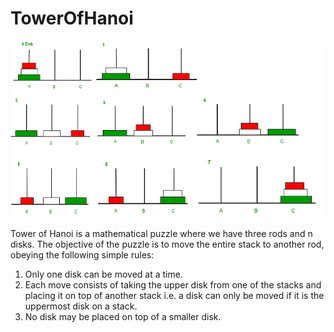 # TowerOfHanoi

![tower-of-hanoi.png](TowerOfHanoi%203cbc680c779f44eb91256ba3c014d146/tower-of-hanoi.png)

Tower of Hanoi is a mathematical puzzle where we have three rods and n disks. The objective of the puzzle is to move the entire stack to another rod, obeying the following simple rules:

1. Only one disk can be moved at a time.
2. Each move consists of taking the upper disk from one of the stacks and placing it on top of another stack i.e. a disk can only be moved if it is the uppermost disk on a stack.
3. No disk may be placed on top of a smaller disk.